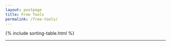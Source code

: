 ```yaml
---
layout: postpage
title: Free Tools
permalink: /free-tools/
---
```


{% include sorting-table.html %}

-------------

&nbsp;
